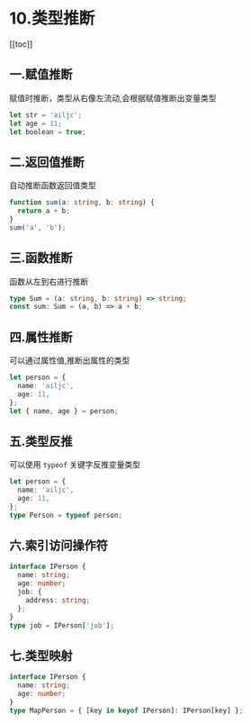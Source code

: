 # 10.类型推断

[[toc]]

## 一.赋值推断

赋值时推断，类型从右像左流动,会根据赋值推断出变量类型

```ts
let str = 'ailjc';
let age = 11;
let boolean = true;
```

## 二.返回值推断

自动推断函数返回值类型

```ts
function sum(a: string, b: string) {
  return a + b;
}
sum('a', 'b');
```

## 三.函数推断

函数从左到右进行推断

```ts
type Sum = (a: string, b: string) => string;
const sum: Sum = (a, b) => a + b;
```

## 四.属性推断

可以通过属性值,推断出属性的类型

```ts
let person = {
  name: 'ailjc',
  age: 11,
};
let { name, age } = person;
```

## 五.类型反推

可以使用 `typeof` 关键字反推变量类型

```ts
let person = {
  name: 'ailjc',
  age: 11,
};
type Person = typeof person;
```

## 六.索引访问操作符

```ts
interface IPerson {
  name: string;
  age: number;
  job: {
    address: string;
  };
}
type job = IPerson['job'];
```

## 七.类型映射

```ts
interface IPerson {
  name: string;
  age: number;
}
type MapPerson = { [key in keyof IPerson]: IPerson[key] };
```
